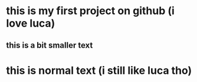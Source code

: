 # this is my first project on github (i love luca)
## this is a bit smaller text

# this is normal text (i still like luca tho)
